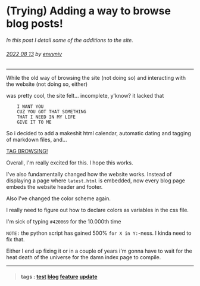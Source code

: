 # (Trying) Adding a way to browse blog posts!

_In this post I detail some of the additions to the site._

###### [2022 08 13](post-index.html#2022-08-13) by [envyniv](mailto:envy67@protonmail.ch)

---

While the old way of browsing the site (not doing so) and interacting with the website
(not doing so, either)

was pretty cool, the site felt... incomplete, y'know? it lacked that

```
    I WANT YOU
    CUZ YOU GOT THAT SOMETHING
    THAT I NEED IN MY LIFE
    GIVE IT TO ME
```

So i decided to add a makeshit html calendar, automatic dating and tagging of markdown
files, and...

[TAG BROWSING!](post-index.html#TAGS)

Overall, I'm really excited for this. I hope this works.

I've also fundamentally changed how the website works.
Instead of displaying a page where `latest.html` is embedded, now every blog page embeds the website header and footer.

Also I've changed the color scheme again.

I really need to figure out how to declare colors as variables in the css file.

I'm sick of typing `#420069` for the 10.000th time

`NOTE:` the python script has gained 500% `for X in Y:`-ness. I kinda need to fix that.

Either I end up fixing it or in a couple of years i'm gonna have to wait for the heat
death of the universe for the damn index page to compile.

---

>#### tags : [test](post-index.html#test) [blog](post-index.html#blog) [feature](post-index.html#feature) [update](post-index.html#update) 

